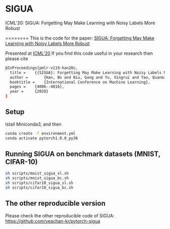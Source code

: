 # SIGUA 
ICML'20: SIGUA: Forgetting May Make Learning with Noisy Labels More Robust 


========
This is the code for the paper:
[SIGUA: Forgetting May Make Learning with Noisy Labels More Robust](http://proceedings.mlr.press/v119/han20c.html)

Presented at [ICML'20](https://icml.cc/)
If you find this code useful in your research then please cite
```bash
@InProceedings{pmlr-v119-han20c,
  title = 	 {{SIGUA}: Forgetting May Make Learning with Noisy Labels More Robust},
  author =       {Han, Bo and Niu, Gang and Yu, Xingrui and Yao, Quanming and Xu, Miao and Tsang, Ivor and Sugiyama, Masashi},
  booktitle = 	 {International Conference on Machine Learning},
  pages = 	 {4006--4016},
  year = 	 {2020}
}
```

## Setup
Istall Miniconda3, and then

```bash
conda create -f environment.yml 
conda activate pytorch1.0.0_py36
```

## Running SIGUA on benchmark datasets (MNIST, CIFAR-10)
```bash
sh scripts/mnist_sigua_sl.sh
sh scripts/mnist_sigua_bc.sh
sh scripts/cifar10_sigua_sl.sh
sh scripts/cifar10_sigua_bc.sh
```

## The other reproducible version
Please check the other reproducible code of SIGUA: https://github.com/yeachan-kr/pytorch-sigua
